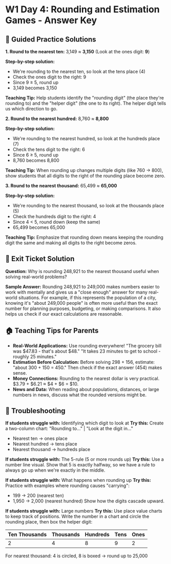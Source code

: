 # W1 Day 4: Rounding and Estimation Games - Answer Key

## 📝 Guided Practice Solutions

**1. Round to the nearest ten:**
3,149 ≈ **3,150**
(Look at the ones digit: **9**)

**Step-by-step solution:**
- We're rounding to the nearest ten, so look at the tens place (4)
- Check the ones digit to the right: 9
- Since 9 ≥ 5, round up
- 3,149 becomes 3,150

**Teaching Tip:** Help students identify the "rounding digit" (the place they're rounding to) and the "helper digit" (the one to its right). The helper digit tells us which direction to go.

**2. Round to the nearest hundred:**
8,760 ≈ **8,800**

**Step-by-step solution:**
- We're rounding to the nearest hundred, so look at the hundreds place (7)
- Check the tens digit to the right: 6
- Since 6 ≥ 5, round up
- 8,760 becomes 8,800

**Teaching Tip:** When rounding up changes multiple digits (like 760 → 800), show students that all digits to the right of the rounding place become zero.

**3. Round to the nearest thousand:**
65,499 ≈ **65,000**

**Step-by-step solution:**
- We're rounding to the nearest thousand, so look at the thousands place (5)
- Check the hundreds digit to the right: 4
- Since 4 < 5, round down (keep the same)
- 65,499 becomes 65,000

**Teaching Tip:** Emphasize that rounding down means keeping the rounding digit the same and making all digits to the right become zeros.

## 🎯 Exit Ticket Solution

**Question:** Why is rounding 248,921 to the nearest thousand useful when solving real-world problems?

**Sample Answer:** Rounding 248,921 to 249,000 makes numbers easier to work with mentally and gives us a "close enough" answer for many real-world situations. For example, if this represents the population of a city, knowing it's "about 249,000 people" is often more useful than the exact number for planning purposes, budgeting, or making comparisons. It also helps us check if our exact calculations are reasonable.

## 🏠 Teaching Tips for Parents

- **Real-World Applications:** Use rounding everywhere! "The grocery bill was $47.83 - that's about $48." "It takes 23 minutes to get to school - roughly 25 minutes."
- **Estimation Before Calculation:** Before solving 298 + 156, estimate: "about 300 + 150 = 450." Then check if the exact answer (454) makes sense.
- **Money Connections:** Rounding to the nearest dollar is very practical. $3.79 + $6.21 ≈ $4 + $6 = $10.
- **News and Data:** When reading about populations, distances, or large numbers in news, discuss what the rounded versions might be.

## 🔧 Troubleshooting

**If students struggle with:** Identifying which digit to look at
**Try this:** Create a two-column chart: "Rounding to..." | "Look at the digit in..."
- Nearest ten → ones place
- Nearest hundred → tens place  
- Nearest thousand → hundreds place

**If students struggle with:** The 5-rule (5 or more rounds up)
**Try this:** Use a number line visual. Show that 5 is exactly halfway, so we have a rule to always go up when we're exactly in the middle.

**If students struggle with:** What happens when rounding up
**Try this:** Practice with examples where rounding causes "carrying":
- 199 → 200 (nearest ten)
- 1,950 → 2,000 (nearest hundred)
Show how the digits cascade upward.

**If students struggle with:** Large numbers
**Try this:** Use place value charts to keep track of positions. Write the number in a chart and circle the rounding place, then box the helper digit:

| Ten Thousands | Thousands | Hundreds | Tens | Ones |
|---------------|-----------|----------|------|------|
| 2             | 4         | 8        | 9    | 2    |

For nearest thousand: 4 is circled, 8 is boxed → round up to 25,000
